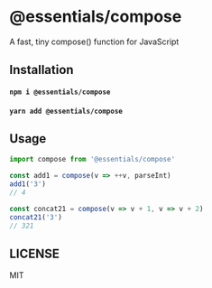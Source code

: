 # @essentials/compose
A fast, tiny compose() function for JavaScript

## Installation
#### `npm i @essentials/compose`
#### `yarn add @essentials/compose`

## Usage
```js
import compose from '@essentials/compose'

const add1 = compose(v => ++v, parseInt)
add1('3')
// 4

const concat21 = compose(v => v + 1, v => v + 2)
concat21('3')
// 321
````

## LICENSE
MIT